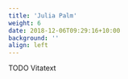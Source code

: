 ```yaml
---
title: 'Julia Palm'
weight: 6
date: 2018-12-06T09:29:16+10:00
background: ''
align: left
---
```


TODO Vitatext